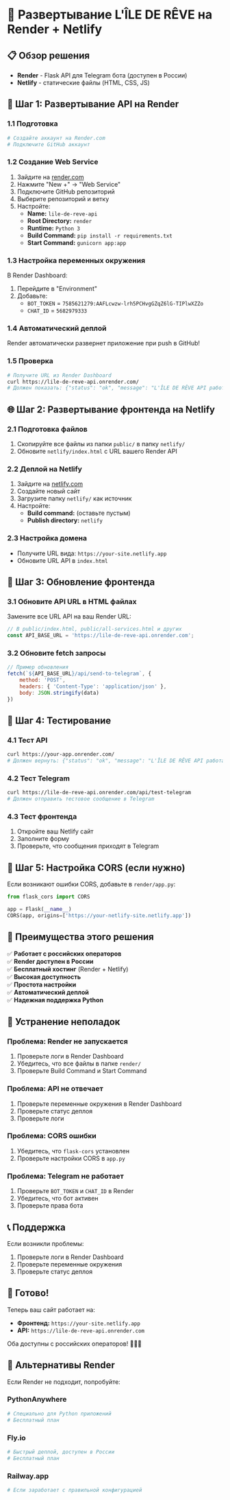 # 🚀 Развертывание L'ÎLE DE RÊVE на Render + Netlify

## 📋 Обзор решения

- **Render** - Flask API для Telegram бота (доступен в России)
- **Netlify** - статические файлы (HTML, CSS, JS)

## 🔧 Шаг 1: Развертывание API на Render

### 1.1 Подготовка
```bash
# Создайте аккаунт на Render.com
# Подключите GitHub аккаунт
```

### 1.2 Создание Web Service
1. Зайдите на [render.com](https://render.com)
2. Нажмите "New +" → "Web Service"
3. Подключите GitHub репозиторий
4. Выберите репозиторий и ветку
5. Настройте:
   - **Name:** `lile-de-reve-api`
   - **Root Directory:** `render`
   - **Runtime:** `Python 3`
   - **Build Command:** `pip install -r requirements.txt`
   - **Start Command:** `gunicorn app:app`

### 1.3 Настройка переменных окружения
В Render Dashboard:
1. Перейдите в "Environment"
2. Добавьте:
   - `BOT_TOKEN` = `7585621279:AAFLcwzw-lrh5PCHvgGZqZ6lG-TIPlwXZZo`
   - `CHAT_ID` = `5682979333`

### 1.4 Автоматический деплой
Render автоматически развернет приложение при push в GitHub!

### 1.5 Проверка
```bash
# Получите URL из Render Dashboard
curl https://lile-de-reve-api.onrender.com/
# Должен показать: {"status": "ok", "message": "L'ÎLE DE RÊVE API работает на Render"}
```

## 🌐 Шаг 2: Развертывание фронтенда на Netlify

### 2.1 Подготовка файлов
1. Скопируйте все файлы из папки `public/` в папку `netlify/`
2. Обновите `netlify/index.html` с URL вашего Render API

### 2.2 Деплой на Netlify
1. Зайдите на [netlify.com](https://netlify.com)
2. Создайте новый сайт
3. Загрузите папку `netlify/` как источник
4. Настройте:
   - **Build command:** (оставьте пустым)
   - **Publish directory:** `netlify`

### 2.3 Настройка домена
- Получите URL вида: `https://your-site.netlify.app`
- Обновите URL API в `index.html`

## 🔗 Шаг 3: Обновление фронтенда

### 3.1 Обновите API URL в HTML файлах
Замените все URL API на ваш Render URL:

```javascript
// В public/index.html, public/all-services.html и других
const API_BASE_URL = 'https://lile-de-reve-api.onrender.com';
```

### 3.2 Обновите fetch запросы
```javascript
// Пример обновления
fetch(`${API_BASE_URL}/api/send-to-telegram`, {
    method: 'POST',
    headers: { 'Content-Type': 'application/json' },
    body: JSON.stringify(data)
})
```

## 🧪 Шаг 4: Тестирование

### 4.1 Тест API
```bash
curl https://your-app.onrender.com/
# Должен вернуть: {"status": "ok", "message": "L'ÎLE DE RÊVE API работает на Render"}
```

### 4.2 Тест Telegram
```bash
curl https://lile-de-reve-api.onrender.com/api/test-telegram
# Должен отправить тестовое сообщение в Telegram
```

### 4.3 Тест фронтенда
1. Откройте ваш Netlify сайт
2. Заполните форму
3. Проверьте, что сообщения приходят в Telegram

## 🔧 Шаг 5: Настройка CORS (если нужно)

Если возникают ошибки CORS, добавьте в `render/app.py`:

```python
from flask_cors import CORS

app = Flask(__name__)
CORS(app, origins=['https://your-netlify-site.netlify.app'])
```

## 📱 Преимущества этого решения

✅ **Работает с российских операторов**  
✅ **Render доступен в России**  
✅ **Бесплатный хостинг** (Render + Netlify)  
✅ **Высокая доступность**  
✅ **Простота настройки**  
✅ **Автоматический деплой**  
✅ **Надежная поддержка Python**  

## 🚨 Устранение неполадок

### Проблема: Render не запускается
1. Проверьте логи в Render Dashboard
2. Убедитесь, что все файлы в папке `render/`
3. Проверьте Build Command и Start Command

### Проблема: API не отвечает
1. Проверьте переменные окружения в Render Dashboard
2. Проверьте статус деплоя
3. Проверьте логи

### Проблема: CORS ошибки
1. Убедитесь, что `flask-cors` установлен
2. Проверьте настройки CORS в `app.py`

### Проблема: Telegram не работает
1. Проверьте `BOT_TOKEN` и `CHAT_ID` в Render
2. Убедитесь, что бот активен
3. Проверьте права бота

## 📞 Поддержка

Если возникли проблемы:
1. Проверьте логи в Render Dashboard
2. Проверьте переменные окружения
3. Проверьте статус деплоя

## 🎉 Готово!

Теперь ваш сайт работает на:
- **Фронтенд:** `https://your-site.netlify.app`
- **API:** `https://lile-de-reve-api.onrender.com`

Оба доступны с российских операторов! 📱🇷🇺

## 🔄 Альтернативы Render

Если Render не подходит, попробуйте:

### PythonAnywhere
```bash
# Специально для Python приложений
# Бесплатный план
```

### Fly.io
```bash
# Быстрый деплой, доступен в России
# Бесплатный план
```

### Railway.app
```bash
# Если заработает с правильной конфигурацией
``` 